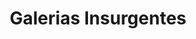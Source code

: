 ---
title: "Galerias Insurgentes"
url: /mexico-city/galerias-insurgentes-calle-parroquia/
shop: centro comercial
---